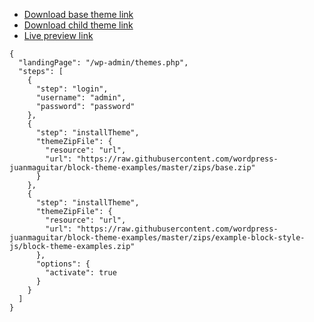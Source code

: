 - [Download base theme link](https://raw.githubusercontent.com/wordpress-juanmaguitar/block-theme-examples/master/zips/base.zip)
- [Download child theme link](https://raw.githubusercontent.com/wordpress-juanmaguitar/block-theme-examples/master/zips/example-block-style-js.zip)
- [Live preview link](https://playground.wordpress.net/#%7B%22landingPage%22%3A%22%2Fwp-admin%2Fthemes.php%22%2C%22steps%22%3A%5B%7B%22step%22%3A%22login%22%2C%22username%22%3A%22admin%22%2C%22password%22%3A%22password%22%7D%2C%7B%22step%22%3A%22installTheme%22%2C%22themeZipFile%22%3A%7B%22resource%22%3A%22url%22%2C%22url%22%3A%22https%3A%2F%2Fraw.githubusercontent.com%2Fwordpress-juanmaguitar%2Fblock-theme-examples%2Fmaster%2Fzips%2Fbase.zip%22%7D%7D%2C%7B%22step%22%3A%22installTheme%22%2C%22themeZipFile%22%3A%7B%22resource%22%3A%22url%22%2C%22url%22%3A%22https%3A%2F%2Fraw.githubusercontent.com%2Fwordpress-juanmaguitar%2Fblock-theme-examples%2Fmaster%2Fzips%2Fexample-block-style-js%2Fblock-theme-examples.zip%22%7D%2C%22options%22%3A%7B%22activate%22%3Atrue%7D%7D%5D%7D)


```
{
  "landingPage": "/wp-admin/themes.php",
  "steps": [
    {
      "step": "login",
      "username": "admin",
      "password": "password"
    },
    {
      "step": "installTheme",
      "themeZipFile": {
        "resource": "url",
        "url": "https://raw.githubusercontent.com/wordpress-juanmaguitar/block-theme-examples/master/zips/base.zip"
      }
    },
    {
      "step": "installTheme",
      "themeZipFile": {
        "resource": "url",
        "url": "https://raw.githubusercontent.com/wordpress-juanmaguitar/block-theme-examples/master/zips/example-block-style-js/block-theme-examples.zip"
      },
      "options": {
        "activate": true
      }
    }
  ]
}
```
